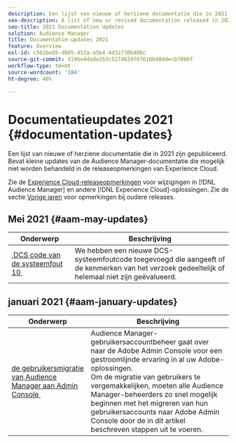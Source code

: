```yaml
---
description: Een lijst van nieuwe of herziene documentatie die in 2021 zijn gepubliceerd. Bevat kleine updates van de Audience Manager-documentatie die mogelijk niet worden behandeld in de releaseopmerkingen van Experience Cloud.
seo-description: A list of new or revised documentation released in 2021. Includes minor updates to the Audience Manager documentation that might not be covered in the Experience Cloud release notes.
seo-title: 2021 Documentation Updates
solution: Audience Manager
title: Documentatie-updates 2021
feature: Overview
exl-id: c5b2be85-d805-453a-a5b4-4d32730bd0bc
source-git-commit: 319be4dade263c5274624f07616b404decb7066f
workflow-type: tm+mt
source-wordcount: '184'
ht-degree: 46%

---
```


# Documentatieupdates 2021 {#documentation-updates}

Een lijst van nieuwe of herziene documentatie die in 2021 zijn gepubliceerd. Bevat kleine updates van de Audience Manager-documentatie die mogelijk niet worden behandeld in de releaseopmerkingen van Experience Cloud.

Zie de [Experience Cloud-releaseopmerkingen](https://experienceleague.adobe.com/docs/release-notes/experience-cloud/current.html?lang=nl-NL) voor wijzigingen in [!DNL Audience Manager] en andere [!DNL Experience Cloud]-oplossingen. Zie de sectie [Vorige jaren](../docs-updates/docs-2020.md) voor opmerkingen bij oudere releases.

## Mei 2021 {#aam-may-updates}

| Onderwerp | Beschrijving |
|--- |----|
| [&#x200B; DCS code van de systeemfout 10 &#x200B;](../api/dcs-intro/dcs-api-reference/dcs-error-codes.md) | We hebben een nieuwe DCS-systeemfoutcode toegevoegd die aangeeft of de kenmerken van het verzoek gedeeltelijk of helemaal niet zijn geëvalueerd. |

## januari 2021 {#aam-january-updates}

| Onderwerp | Beschrijving |
|--- |----|
| [&#x200B; de gebruikersmigratie van Audience Manager aan Admin Console &#x200B;](/help/using/features/administration/admin-console-migration.md) | Audience Manager-gebruikersaccountbeheer gaat over naar de Adobe Admin Console voor een gestroomlijnde ervaring in al uw Adobe-oplossingen. <br> Om de migratie van gebruikers te vergemakkelijken, moeten alle Audience Manager-beheerders zo snel mogelijk beginnen met het migreren van hun gebruikersaccounts naar Adobe Admin Console door de in dit artikel beschreven stappen uit te voeren. |
